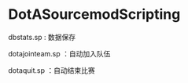 DotASourcemodScripting
======================

dbstats.sp : 数据保存

dotajointeam.sp ：自动加入队伍

dotaquit.sp ：自动结束比赛
